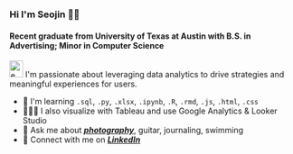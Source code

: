 ### Hi I'm Seojin 📸👋


#### Recent graduate from University of Texas at Austin with  B.S. in Advertising; Minor in Computer Science

<img src="https://i.pinimg.com/originals/62/f7/65/62f76524426743a46afbef76dceb6f9c.gif" alt="emoji" width="24" height="30"> I'm passionate about leveraging data analytics to drive strategies and meaningful experiences for users.

- 🌱 I'm learning `.sql`, `.py`, `.xlsx`, `.ipynb`, `.R`, `.rmd`, `.js`, `.html`, `.css`
- 👩🏻‍💻 I also visualize with Tableau and use Google Analytics & Looker Studio
- 💬 Ask me about *[**photography**](https://seojinyoon.myportfolio.com/)*, guitar, journaling, swimming
- 🤝 Connect with me on *[**LinkedIn**](https://www.linkedin.com/in/seojin-yoonn/)*